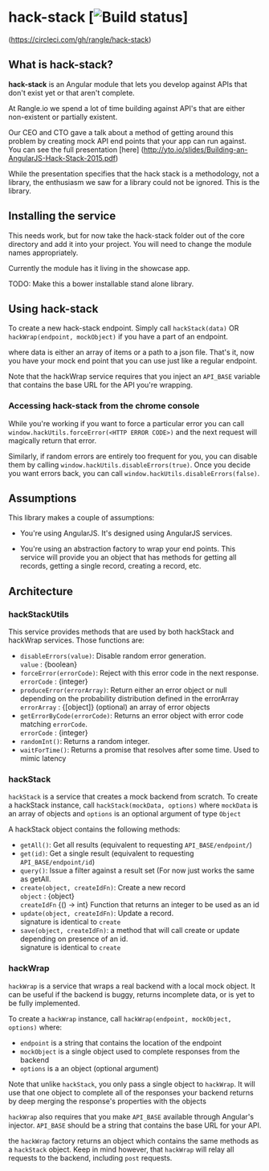 # hack-stack [![Build status](https://circleci.com/gh/rangle/hack-stack.svg?style=svg&circle-token=4e9f2c3295779e2494abbf8fc84a8aa4f4da0c3f)]
(https://circleci.com/gh/rangle/hack-stack)

## What is hack-stack?

**hack-stack** is an Angular module that lets you develop against APIs that
don't exist yet or that aren't complete.

At Rangle.io we spend a lot of time building against API's that are either 
non-existent or partially existent.  

Our CEO and CTO gave a talk about a method of getting around this 
problem by creating mock API end points that your app can run against.  
You can see the full presentation [here]
(http://yto.io/slides/Building-an-AngularJS-Hack-Stack-2015.pdf)

While the presentation specifies that the hack stack is a methodology, not a 
library, the enthusiasm we saw for a library could not be ignored.  This is the
library.

## Installing the service

This needs work, but for now take the hack-stack folder out of the core 
directory and add it into your project.  You will need to change the module 
names appropriately.

Currently the module has it living in the showcase app.

TODO: Make this a bower installable stand alone library.

## Using hack-stack

To create a new hack-stack endpoint.  Simply call
`hackStack(data)`
OR
`hackWrap(endpoint, mockObject)` if you have a part of an endpoint.
 
where data is either an array of items or a path to a json file.  That's it,
now you have your mock end point that you can use just like a regular endpoint.

Note that the hackWrap service requires that you inject an `API_BASE`
variable that contains the base URL for the API you're wrapping.

### Accessing hack-stack from the chrome console

While you're working if you want to force a particular error you can call
`window.hackUtils.forceError(<HTTP ERROR CODE>)` and the next request will
magically return that error.

Similarly, if random errors are entirely too frequent for you, you can disable
them by calling `window.hackUtils.disableErrors(true)`.  Once you decide you
want errors back, you can call `window.hackUtils.disableErrors(false)`.

## Assumptions

This library makes a couple of assumptions:

* You're using AngularJS.  It's designed using AngularJS services.

* You're using an abstraction factory to wrap your end points.  This service 
will provide you an object that has methods for getting all records, getting a 
single record, creating a record, etc.

## Architecture

### hackStackUtils

This service provides methods that are used by both hackStack and hackWrap
services.  Those functions are:

* `disableErrors(value)`: Disable random error generation. <br/>
  `value` : {boolean}
* `forceError(errorCode)`: Reject with this error code in the next response.
  <br/>
  `errorCode` : {integer}
* `produceError(errorArray)`: Return either an error object or null depending 
  on the probability distribution defined in the errorArray <br/>
  `errorArray` : {\[object]} (optional) an array of error objects
* `getErrorByCode(errorCode)`: Returns an error object with error code matching
  `errorCode`. <br/>
  `errorCode` : {integer}
* `randomInt()`: Returns a random integer. <br/>
* `waitForTime()`: Returns a promise that resolves after some time. Used to
  mimic latency <br/>

### hackStack

`hackStack` is a service that creates a mock backend from scratch.
To create a hackStack instance, call `hackStack(mockData, options)` where `mockData` 
is an array of objects and `options` is an optional argument of type `Object`

A hackStack object contains the following methods:

* `getAll()`: Get all results (equivalent to requesting `API_BASE/endpoint/`)
* `get(id)`: Get a single result (equivalent to requesting `API_BASE/endpoint/id`)
* `query()`: Issue a filter against a result set (For now just works the same as
  getAll.
* `create(object, createIdFn)`: Create a new record <br/>
  `object` : {object} <br/>
  `createIdFn` {() -> int} Function that returns an integer to be used as an id
* `update(object, createIdFn)`: Update a record. <br/>
  signature is identical to `create`
* `save(object, createIdFn)`: a method that will call create or update 
  depending on presence of an id. <br/>
  signature is identical to `create`

### hackWrap

`hackWrap` is a service that wraps a real backend with a local mock object.
It can be useful if the backend is buggy, returns incomplete data, or is yet to 
be fully implemented.

To create a `hackWrap` instance, call `hackWrap(endpoint, mockObject, options)`
where:

* `endpoint` is a string that contains the location of the endpoint
* `mockObject` is a single object used to complete responses from the backend
* `options` is a an object (optional argument)

Note that unlike `hackStack`, you only pass a single object to `hackWrap`.
It will use that one object to complete all of the responses your backend
returns by deep merging the response's properties with the objects

`hackWrap` also requires that you make `API_BASE` available through Angular's
injector. `API_BASE` should be a string that contains the base URL for your
API.

the `hackWrap` factory returns an object which contains the same methods as
a `hackStack` object. Keep in mind however, that `hackWrap` will relay all
requests to the backend, including `post` requests.
